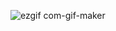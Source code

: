 ![ezgif com-gif-maker](https://user-images.githubusercontent.com/88199918/141878350-9f680640-3cdc-42e9-8e5b-84450a0c4211.gif)
